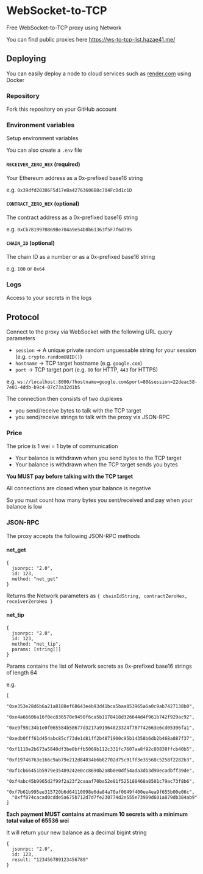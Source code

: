# WebSocket-to-TCP

Free WebSocket-to-TCP proxy using Network

You can find public proxies here https://ws-to-tcp-list.hazae41.me/

## Deploying

You can easily deploy a node to cloud services such as [render.com](https://render.com) using Docker

### Repository

Fork this repository on your GitHub account

### Environment variables

Setup environment variables

You can also create a `.env` file

#### `RECEIVER_ZERO_HEX` (required)

Your Ethereum address as a 0x-prefixed base16 string

e.g. `0x39dfd20386F5d17eBa42763606B8c704FcDd1c1D`

#### `CONTRACT_ZERO_HEX` (optional)

The contract address as a 0x-prefixed base16 string

e.g. `0xCb781997B869Be704a9e54b0b61363f5F7f6d795`

#### `CHAIN_ID` (optional)

The chain ID as a number or as a 0x-prefixed base16 string

e.g. `100` or `0x64`

### Logs

Access to your secrets in the logs

## Protocol

Connect to the proxy via WebSocket with the following URL query parameters
- `session` -> A unique private random unguessable string for your session (e.g. `crypto.randomUUID()`)
- `hostname` -> TCP target hostname (e.g. `google.com`)
- `port` -> TCP target port (e.g. `80` for HTTP, `443` for HTTPS)

e.g. `ws://localhost:8000/?hostname=google.com&port=80&session=22deac58-7e01-4ddb-b9c4-07c73a32d1b5`

The connection then consists of two duplexes
- you send/receive bytes to talk with the TCP target
- you send/receive strings to talk with the proxy via JSON-RPC

### Price

The price is 1 wei = 1 byte of communication
- Your balance is withdrawn when you send bytes to the TCP target
- Your balance is withdrawn when the TCP target sends you bytes

**You MUST pay before talking with the TCP target**

All connections are closed when your balance is negative

So you must count how many bytes you sent/received and pay when your balance is low

### JSON-RPC

The proxy accepts the following JSON-RPC methods

#### net_get

```tsx
{
  jsonrpc: "2.0",
  id: 123,
  method: "net_get"
}
```

Returns the Network parameters as `{ chainIdString, contractZeroHex, receiverZeroHex }`

#### net_tip

```tsx
{
  jsonrpc: "2.0",
  id: 123,
  method: "net_tip",
  params: [string[]]
}
```

Params contains the list of Network secrets as 0x-prefixed base16 strings of length 64

e.g.

```tsx
[
  "0xe353e28d6b6a21a8188ef68643e4b93d41bca5baa853965a6a0c9ab7427138b0",
  "0xe4a66606a16f0ec836570e9450f6ca5b1178418d326644d4f961b742f929ac92",
  "0xe9f98c34b1e0f065584b58677d3217a91964823324f787742663e6cd05396fa1",
  "0xedb0fff61d454abc85cf73de1d81ff2b4871900c95b14358b6db2b468a887f37",
  "0xf1110e2b673a5840df3be8bffb5069b112c331fc7607aa8f92c80838ffcb40b5",
  "0xf19746763e166c9ab79e212d84034b6b82702d75c91ff3e35568c5258f2282b3",
  "0xf1cb66451b5979e35489242e0cc8690b2a8b0e0df54ada3db3d90ecadbff39de",
  "0xf4abc45b9965d2f99f2a23f2caaaf70ba52e81f525188468a8501c79ac73f8b6",
  "0xf7b61b995ee315720b6d64110098e6da84a70af0649f400ee4ea9f655b00e06c",
  "0xff874cacad0cdde5a675b712d7d7fe230774d2e555e73989d601a879db384ab9"
]
```

**Each payment MUST contains at maximum 10 secrets with a minimum total value of 65536 wei**

It will return your new balance as a decimal bigint string

```tsx
{
  jsonrpc: "2.0",
  id: 123,
  result: "123456789123456789"
}
```
